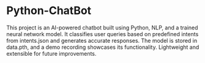 # Python-ChatBot
This project is an AI-powered chatbot built using Python, NLP, and a trained neural network model. It classifies user queries based on predefined intents from intents.json and generates accurate responses. The model is stored in data.pth, and a demo recording showcases its functionality. Lightweight and extensible for future improvements.
